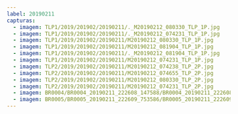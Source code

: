 ```yaml
---
label: 20190211
capturas:
  - imagem: TLP1/2019/201902/20190211/._M20190212_080330_TLP_1P.jpg
  - imagem: TLP1/2019/201902/20190211/._M20190212_074231_TLP_1P.jpg
  - imagem: TLP1/2019/201902/20190211/M20190212_080330_TLP_1P.jpg
  - imagem: TLP1/2019/201902/20190211/M20190212_081904_TLP_1P.jpg
  - imagem: TLP1/2019/201902/20190211/._M20190212_081904_TLP_1P.jpg
  - imagem: TLP1/2019/201902/20190211/M20190212_074231_TLP_1P.jpg
  - imagem: TLP2/2019/201902/20190211/M20190212_074238_TLP_2P.jpg
  - imagem: TLP2/2019/201902/20190211/M20190212_074655_TLP_2P.jpg
  - imagem: TLP2/2019/201902/20190211/M20190212_080330_TLP_2P.jpg
  - imagem: TLP2/2019/201902/20190211/M20190212_074231_TLP_2P.jpg
  - imagem: BR0004/BR0004_20190211_222608_147588/BR0004_20190211_222608_147588_stack_3_meteors.jpg
  - imagem: BR0005/BR0005_20190211_222609_753586/BR0005_20190211_222609_753586_stack_1_meteors.jpg
---
```


